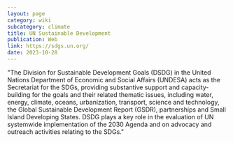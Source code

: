 ```yaml
---
layout: page
category: wiki
subcategory: climate
title: UN Sustainable Development
publication: Web
link: https://sdgs.un.org/
date: 2023-10-28
---
```


"The Division for Sustainable Development Goals (DSDG) in the United Nations Department of Economic and Social Affairs (UNDESA) acts as the Secretariat for the SDGs, providing substantive support and capacity-building for the goals and their related thematic issues, including water, energy, climate, oceans, urbanization, transport, science and technology, the Global Sustainable Development Report (GSDR), partnerships and Small Island Developing States. DSDG plays a key role in the evaluation of UN systemwide implementation of the 2030 Agenda and on advocacy and outreach activities relating to the SDGs."
